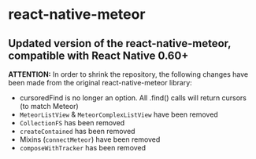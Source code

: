 # react-native-meteor

## Updated version of the react-native-meteor, compatible with React Native 0.60+

**ATTENTION:** In order to shrink the repository, the following changes have been made from the original react-native-meteor library:
- cursoredFind is no longer an option. All .find() calls will return cursors (to match Meteor)
- `MeteorListView` & `MeteorComplexListView` have been removed
- `CollectionFS` has been removed
- `createContained` has been removed
- Mixins (`connectMeteor`) have been removed
- `composeWithTracker` has been removed
